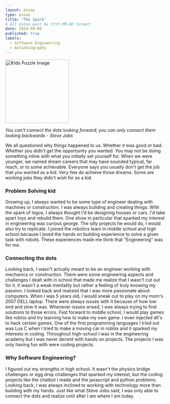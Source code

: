 ```yaml
---
layout: essay
type: essay
title: "The Spark"
# All dates must be YYYY-MM-DD format!
date: 2024-09-09
published: true
labels:
  - Software Engineering
  - Autiobiography
---
```

<img width="200px" class="rounded float-start pe-4" src="https://i.imgur.com/5MT29c1.png" alt="Kids Puzzle Image">


*You can't connect the dots looking forward; you can only connect them looking backwards - Steve Jobs*

We all questioned why things happened to us. Whether it was good or bad. Whether you didn't get the opportunity you wanted. You may not be doing something inline with what you initially set yourself for. When we were younger, we named dream careers that may have sounded typical, far reach, or to some achievable. Everyone says you usually don't get the job that you wanted as a kid. Very few do achieve those dreams. Some are working jobs they didn't wish for as a kid. 

### Problem Solving kid
Growing up, I always wanted to be some type of engineer dealing with machines or construction. I was always building and creating things. With the spark of legos, I always thought I'd be designing houses or cars. I'd take apart toys and rebuild them. One show in particular that sparked my interest in engineering was curious george. The silly projects he would do, I would also try to replicate. I joined the robotics team in middle school and high school because I loved the hands on building experience to solve a given task with robots. These experiences made me think that "Engineering" was for me.

### Connecting the dots
Looking back, I wasn't actually meant to be an engineer working with mechanics or construction. There were some engineering aspects and challenges I dealt with in school that made me realize that I wasn't cut out for it. It wasn't a weak mentality but rather a feeling of truly knowing my passion. I looked back and realized that I was more passionate about computers. When I was 5 years old, I would sneak out to play on my mom's 2007 DELL laptop. There were always issues with it because of how low end and slow it was. Whenever issues arised, I was always trying to find solutions to those errors. Fast forward to middle school, I would play games like roblox and try learning how to make my own game. I even injected dll's to hack certain games. One of the first programming languages I tried out was Lua C when I tried to make a moving car in roblox and it sparked my interests in coding. Throughout high-school I was in the engineering academy but I was never decent with hands on projects. The projects I was only having fun with were coding projects.

### Why Software Engineering?
I figured out my strengths in high school. It wasn't the physics bridge challenges or egg drop challenges that sparked my interest, but the coding projects like the chatbot I made and the javascript and python problems. Looking back, I was always inclined to working with technology more than building with my hands. Just like what Steve Jobs said, I was only able to connect the dots and realize until after I am where I am today.






